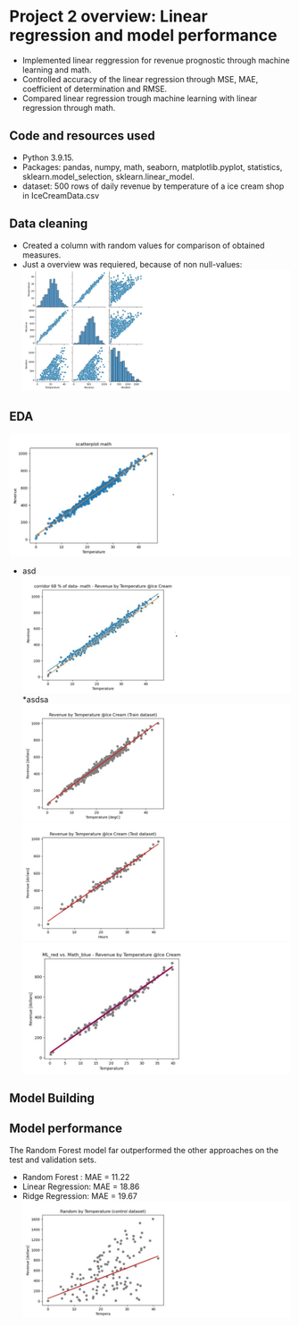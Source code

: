 # Project 2 overview: Linear regression and model performance
* Implemented linear reggression for revenue prognostic through machine learning and math.
* Controlled accuracy of the linear regression through MSE, MAE, coefficient of determination and RMSE.
* Compared linear regression trough machine learning with linear regression through math.

## Code and resources used
* Python 3.9.15.
* Packages: pandas, numpy, math, seaborn, matplotlib.pyplot, statistics, sklearn.model_selection, sklearn.linear_model.
* dataset: 500 rows of daily revenue by temperature of a ice cream shop in IceCreamData.csv

## Data cleaning
* Created a column with random values for comparison of obtained measures.
* Just a overview was requiered, because of non null-values:
![](/images/scatterplot_with_pairplot.jpg)

## EDA

![](/images/scatterplot_with_math_linear_regression.jpg)
* asd
![](/images/scatterplot_with_corridor_68_data_math.jpg)
*asdsa
![](/images/ML_scatterplot_train_data.jpg)
![](/images/ML_scatterplot_test_data.jpg)
![](/images/ML_red_vs_Math_blue_scatterplot.jpg)

## Model Building
## Model performance
The Random Forest model far outperformed the other approaches on the test and validation sets.
* Random Forest : MAE = 11.22
* Linear Regression: MAE = 18.86
* Ridge Regression: MAE = 19.67
![](/images/ML_scatterplot_random_data.jpg)
